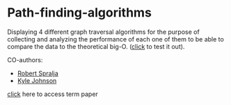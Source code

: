 # Path-finding-algorithms

Displaying 4 different graph traversal algorithms for the purpose of collecting and analyzing the performance of each one of them to be able to compare the data to the theoretical big-O. ([click](http://webkutil.cz/algorithms/) to test it out).

CO-authors:
- [Robert Spralja](https://github.com/spralja)
- [Kyle Johnson](https://github.com/miningape)

[click](https://soeg.kb.dk/permalink/45KBDK_KGL/1pioq0f/alma99123536780605763) here to access term paper
